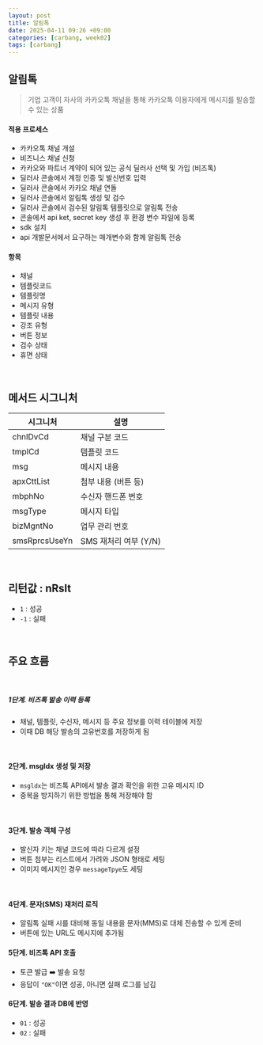 ```yaml
---
layout: post
title: 알림톡
date: 2025-04-11 09:26 +09:00
categories: [carbang, week02]
tags: [carbang]
---
```


## 알림톡

> 기업 고객이 자사의 카카오톡 채널을 통해 카카오톡 이용자에게 메시지를 발송할 수 있는 상품

#### 적용 프로세스

- 카카오톡 채널 개설
- 비즈니스 채널 신청
- 카카오와 파트너 계약이 되어 있는 공식 딜러사 선택 및 가입 (비즈톡)
- 딜러사 콘솔에서 계정 인증 및 발신번호 입력
- 딜러사 콘솔에서 카카오 채널 연돌
- 딜러사 콘솔에서 알림톡 생성 및 검수
- 딜러사 콘솔에서 검수된 알림톡 템플릿으로 알림톡 전송
- 콘솔에서 api ket, secret key 생성 후 환경 변수 파일에 등록
- sdk 설치
- api 개발문서에서 요구하는 매개변수와 함께 알림톡 전송

#### 항목
- 채널
- 템플릿코드
- 템플릿명
- 메시지 유형
- 템플릿 내용
- 강조 유형
- 버튼 정보
- 검수 상태
- 휴면 상태 

<br>

## 메서드 시그니처

| 시그니처 | 설명 |
|-|-|
| chnlDvCd | 채널 구분 코드 |
| tmplCd | 템플릿 코드 |
| msg | 메시지 내용 |
| apxCttList | 첨부 내용 (버튼 등) |
| mbphNo | 수신자 핸드폰 번호 |
| msgType | 메시지 타입 |
| bizMgntNo | 업무 관리 번호 |
| smsRprcsUseYn | SMS 재처리 여부 (Y/N)

<br>

## 리턴값 : nRslt

- `1` : 성공
- `-1` : 실패

<br>

## 주요 흐름

<br>

##### 1단계. 비즈톡 발송 이력 등록

- 채널, 템플릿, 수신자, 메시지 등 주요 정보를 이력 테이블에 저장
- 이때 DB 해당 발송의 고유번호를 저장하게 됨


<br>

#### 2단계. msgldx 생성 및 저장

- `msgldx`는 비즈톡 API에서 발송 결과 확인을 위한 고유 메시지 ID
- 중복을 방지하기 위한 방법을 통해 저장해야 함

<br>

#### 3단계. 발송 객체 구성

- 발신자 키는 채널 코드에 따라 다르게 설정
- 버튼 첨부는 리스트에서 가려와 JSON 형태로 세팅
- 이미지 메시지인 경우 `messageTpye`도 세팅

<br>

#### 4단계. 문자(SMS) 재처리 로직

- 알림톡 실패 시를 대비해 동일 내용을 문자(MMS)로 대체 전송할 수 있게 준비
- 버튼에 있는 URL도 메시지에 추가됨

#### 5단계. 비즈톡 API 호출

- 토큰 발급 ➡️ 발송 요청
- 응답이 `"OK"`이면 성공, 아니면 실패 로그를 남김

#### 6단계. 발송 결과 DB에 반영

- `01` : 성공
- `02` : 실패

